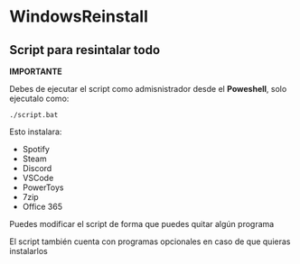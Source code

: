 <h1>WindowsReinstall</h1>
<h2>Script para resintalar todo</h2>
<strong>IMPORTANTE</strong>
<p>Debes de ejecutar el script como admisnistrador desde el <strong>Poweshell</strong>, solo ejecutalo como:</p>
<pre><code>./script.bat</code></pre>
<p>Esto instalara:</p>
<ul>
  <li>Spotify</li>
  <li>Steam</li>
  <li>Discord</li>
  <li>VSCode</li>
  <li>PowerToys</li>
  <li>7zip</li>
  <li>Office 365</li>
</ul>
<p>Puedes modificar el script de forma que puedes quitar algún programa</p>
<p>El script también cuenta con programas opcionales en caso de que quieras instalarlos</p>
